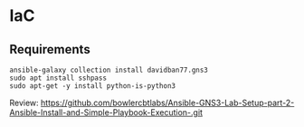 # IaC

## Requirements

```
ansible-galaxy collection install davidban77.gns3
sudo apt install sshpass
sudo apt-get -y install python-is-python3
```

Review: https://github.com/bowlercbtlabs/Ansible-GNS3-Lab-Setup-part-2-Ansible-Install-and-Simple-Playbook-Execution-.git